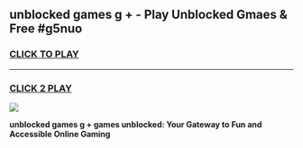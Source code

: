 
## unblocked games g + - Play Unblocked Gmaes & Free #g5nuo
<h3>
<a href="https://premium.freeplayer.one?title=unblocked_games_g_+&ref=03M">CLICK TO PLAY</a></h3>
<hr>

<h3>
<a href="https://premium.freeplayer.one?title=unblocked_games_g_+&ref=03M">CLICK 2 PLAY</a>
  
</h3>

<a href="https://premium.freeplayer.one?title=unblocked_games_g_+&ref=03M"><img src="https://clearcache.store/games.png"></a>


**unblocked games g + games unblocked: Your Gateway to Fun and Accessible Online Gaming**
